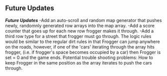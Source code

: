 


## Future Updates
***Future Updates***
-Add an auto-scroll and random map generator that pushes newly, randomnly generated row arrays into the map array. 
-Add a score counter that goes up for each new row frogger makes it through. 
-Add a third row type for a street that frogger must go through. The logic rules would be similar to the regular dirt rules in that Frogger can jump anywhere on the roads, however, if one of the 'cars' iterating through the array hits frogger, (i.e. if frogger's space becomes occupied by a car) then Frogger is set = 0  and the game ends. Potential trouble shooting problems: How to keep Frogger in the same position as the array iterates to push the cars through. 
